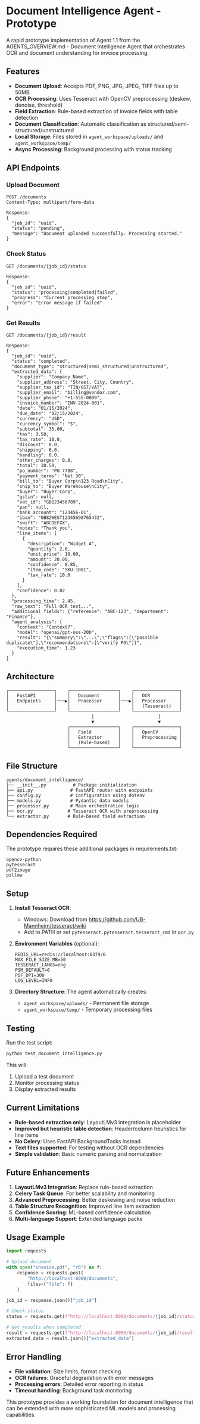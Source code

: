 # Document Intelligence Agent - Prototype

A rapid prototype implementation of Agent 1.1 from the AGENTS_OVERVIEW.md - Document Intelligence Agent that orchestrates OCR and document understanding for invoice processing.

## Features

- **Document Upload**: Accepts PDF, PNG, JPG, JPEG, TIFF files up to 50MB
- **OCR Processing**: Uses Tesseract with OpenCV preprocessing (deskew, denoise, threshold)
- **Field Extraction**: Rule-based extraction of invoice fields with table detection
- **Document Classification**: Automatic classification as structured/semi-structured/unstructured
- **Local Storage**: Files stored in `agent_workspace/uploads/` and `agent_workspace/temp/`
- **Async Processing**: Background processing with status tracking

## API Endpoints

### Upload Document
```
POST /documents
Content-Type: multipart/form-data

Response:
{
  "job_id": "uuid",
  "status": "pending",
  "message": "Document uploaded successfully. Processing started."
}
```

### Check Status
```
GET /documents/{job_id}/status

Response:
{
  "job_id": "uuid",
  "status": "processing|completed|failed",
  "progress": "Current processing step",
  "error": "Error message if failed"
}
```

### Get Results
```
GET /documents/{job_id}/result

Response:
{
  "job_id": "uuid",
  "status": "completed",
  "document_type": "structured|semi_structured|unstructured",
  "extracted_data": {
    "supplier": "Company Name",
    "supplier_address": "Street, City, Country",
    "supplier_tax_id": "TIN/GST/VAT",
    "supplier_email": "billing@vendor.com",
    "supplier_phone": "+1-555-0000",
    "invoice_number": "INV-2024-001",
    "date": "01/15/2024",
    "due_date": "02/15/2024",
    "currency": "USD",
    "currency_symbol": "$",
    "subtotal": 35.00,
    "tax": 3.50,
    "tax_rate": 10.0,
    "discount": 0.0,
    "shipping": 0.0,
    "handling": 0.0,
    "other_charges": 0.0,
    "total": 38.50,
    "po_number": "PO-7788",
    "payment_terms": "Net 30",
    "bill_to": "Buyer Corp\n123 Road\nCity",
    "ship_to": "Buyer Warehouse\nCity",
    "buyer": "Buyer Corp",
    "gstin": null,
    "vat_id": "GB123456789",
    "pan": null,
    "bank_account": "123456-01",
    "iban": "GB82WEST12345698765432",
    "swift": "ABCDEFXX",
    "notes": "Thank you",
    "line_items": [
      {
        "description": "Widget A",
        "quantity": 2.0,
        "unit_price": 10.00,
        "amount": 20.00,
        "confidence": 0.85,
        "item_code": "SKU-1001",
        "tax_rate": 10.0
      }
    ],
    "confidence": 0.82
  },
  "processing_time": 2.45,
  "raw_text": "Full OCR text...",
  "additional_fields": {"reference": "ABC-123", "department": "Finance"},
  "agent_analysis": {
    "context": "Context7",
    "model": "openai/gpt-oss-20b",
    "result": "{\"summary\":\"...\",\"flags\":[\"possible duplicate\"],\"recommendations\":[\"verify PO\"]}",
    "execution_time": 1.23
  }
}
```

## Architecture

```
┌─────────────────┐    ┌──────────────────┐    ┌─────────────────┐
│   FastAPI       │    │   Document       │    │   OCR           │
│   Endpoints     │───▶│   Processor      │───▶│   Processor     │
│                 │    │                  │    │   (Tesseract)   │
└─────────────────┘    └──────────────────┘    └─────────────────┘
                                │                        │
                                ▼                        ▼
                       ┌──────────────────┐    ┌─────────────────┐
                       │   Field          │    │   OpenCV        │
                       │   Extractor      │    │   Preprocessing │
                       │   (Rule-based)   │    │                 │
                       └──────────────────┘    └─────────────────┘
```

## File Structure

```
agents/document_intelligence/
├── __init__.py          # Package initialization
├── api.py              # FastAPI router with endpoints
├── config.py           # Configuration using dotenv
├── models.py           # Pydantic data models
├── processor.py        # Main orchestration logic
├── ocr.py             # Tesseract OCR with preprocessing
└── extractor.py       # Rule-based field extraction
```

## Dependencies Required

The prototype requires these additional packages in requirements.txt:
```
opencv-python
pytesseract
pdf2image
pillow
```

## Setup

1. **Install Tesseract OCR**:
   - Windows: Download from https://github.com/UB-Mannheim/tesseract/wiki
   - Add to PATH or set `pytesseract.pytesseract.tesseract_cmd` in `ocr.py`

2. **Environment Variables** (optional):
   ```
   REDIS_URL=redis://localhost:6379/0
   MAX_FILE_SIZE_MB=50
   TESSERACT_LANGS=eng
   PSM_DEFAULT=6
   PDF_DPI=300
   LOG_LEVEL=INFO
   ```

3. **Directory Structure**:
   The agent automatically creates:
   - `agent_workspace/uploads/` - Permanent file storage
   - `agent_workspace/temp/` - Temporary processing files

## Testing

Run the test script:
```bash
python test_document_intelligence.py
```

This will:
1. Upload a test document
2. Monitor processing status
3. Display extracted results

## Current Limitations

- **Rule-based extraction only**: LayoutLMv3 integration is placeholder
- **Improved but heuristic table detection**: Header/column heuristics for line items
- **No Celery**: Uses FastAPI BackgroundTasks instead
- **Text files supported**: For testing without OCR dependencies
- **Simple validation**: Basic numeric parsing and normalization

## Future Enhancements

1. **LayoutLMv3 Integration**: Replace rule-based extraction
2. **Celery Task Queue**: For better scalability and monitoring
3. **Advanced Preprocessing**: Better deskewing and noise reduction
4. **Table Structure Recognition**: Improved line item extraction
5. **Confidence Scoring**: ML-based confidence calculation
6. **Multi-language Support**: Extended language packs

## Usage Example

```python
import requests

# Upload document
with open("invoice.pdf", "rb") as f:
    response = requests.post(
        "http://localhost:8000/documents",
        files={"file": f}
    )

job_id = response.json()["job_id"]

# Check status
status = requests.get(f"http://localhost:8000/documents/{job_id}/status")

# Get results when completed
result = requests.get(f"http://localhost:8000/documents/{job_id}/result")
extracted_data = result.json()["extracted_data"]
```

## Error Handling

- **File validation**: Size limits, format checking
- **OCR failures**: Graceful degradation with error messages
- **Processing errors**: Detailed error reporting in status
- **Timeout handling**: Background task monitoring

This prototype provides a working foundation for document intelligence that can be extended with more sophisticated ML models and processing capabilities.